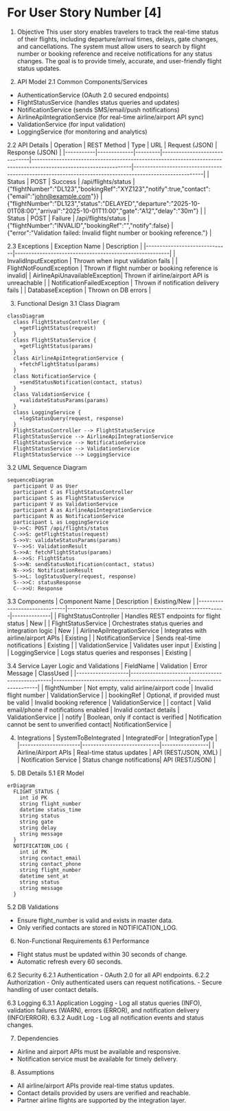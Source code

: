 # For User Story Number [4]

1. Objective
This user story enables travelers to track the real-time status of their flights, including departure/arrival times, delays, gate changes, and cancellations. The system must allow users to search by flight number or booking reference and receive notifications for any status changes. The goal is to provide timely, accurate, and user-friendly flight status updates.

2. API Model
  2.1 Common Components/Services
  - AuthenticationService (OAuth 2.0 secured endpoints)
  - FlightStatusService (handles status queries and updates)
  - NotificationService (sends SMS/email/push notifications)
  - AirlineApiIntegrationService (for real-time airline/airport API sync)
  - ValidationService (for input validation)
  - LoggingService (for monitoring and analytics)

  2.2 API Details
  | Operation | REST Method | Type    | URL                          | Request (JSON)                                                                                                   | Response (JSON)                                                                                       |
  |-----------|-------------|---------|------------------------------|------------------------------------------------------------------------------------------------------------------|-------------------------------------------------------------------------------------------------------|
  | Status    | POST        | Success | /api/flights/status          | {"flightNumber":"DL123","bookingRef":"XYZ123","notify":true,"contact":{"email":"john@example.com"}} | {"flightNumber":"DL123","status":"DELAYED","departure":"2025-10-01T08:00","arrival":"2025-10-01T11:00","gate":"A12","delay":"30m"} |
  | Status    | POST        | Failure | /api/flights/status          | {"flightNumber":"INVALID","bookingRef":"","notify":false}                                               | {"error":"Validation failed: Invalid flight number or booking reference."}                        |

  2.3 Exceptions
  | Exception Name                | Description                                            |
  |------------------------------|--------------------------------------------------------|
  | InvalidInputException         | Thrown when input validation fails                     |
  | FlightNotFoundException       | Thrown if flight number or booking reference is invalid|
  | AirlineApiUnavailableException| Thrown if airline/airport API is unreachable           |
  | NotificationFailedException   | Thrown if notification delivery fails                  |
  | DatabaseException             | Thrown on DB errors                                   |

3. Functional Design
  3.1 Class Diagram
  ```mermaid
  classDiagram
    class FlightStatusController {
      +getFlightStatus(request)
    }
    class FlightStatusService {
      +getFlightStatus(params)
    }
    class AirlineApiIntegrationService {
      +fetchFlightStatus(params)
    }
    class NotificationService {
      +sendStatusNotification(contact, status)
    }
    class ValidationService {
      +validateStatusParams(params)
    }
    class LoggingService {
      +logStatusQuery(request, response)
    }
    FlightStatusController --> FlightStatusService
    FlightStatusService --> AirlineApiIntegrationService
    FlightStatusService --> NotificationService
    FlightStatusService --> ValidationService
    FlightStatusService --> LoggingService
  ```

  3.2 UML Sequence Diagram
  ```mermaid
  sequenceDiagram
    participant U as User
    participant C as FlightStatusController
    participant S as FlightStatusService
    participant V as ValidationService
    participant A as AirlineApiIntegrationService
    participant N as NotificationService
    participant L as LoggingService
    U->>C: POST /api/flights/status
    C->>S: getFlightStatus(request)
    S->>V: validateStatusParams(params)
    V-->>S: ValidationResult
    S->>A: fetchFlightStatus(params)
    A-->>S: FlightStatus
    S->>N: sendStatusNotification(contact, status)
    N-->>S: NotificationResult
    S->>L: logStatusQuery(request, response)
    S-->>C: statusResponse
    C-->>U: Response
  ```

  3.3 Components
  | Component Name                | Description                                             | Existing/New |
  |------------------------------|---------------------------------------------------------|--------------|
  | FlightStatusController        | Handles REST endpoints for flight status                | New          |
  | FlightStatusService           | Orchestrates status queries and integration logic       | New          |
  | AirlineApiIntegrationService  | Integrates with airline/airport APIs                    | Existing     |
  | NotificationService           | Sends real-time notifications                           | Existing     |
  | ValidationService             | Validates user input                                   | Existing     |
  | LoggingService                | Logs status queries and responses                       | Existing     |

  3.4 Service Layer Logic and Validations
  | FieldName         | Validation                                      | Error Message                                   | ClassUsed            |
  |-------------------|-------------------------------------------------|-------------------------------------------------|----------------------|
  | flightNumber      | Not empty, valid airline/airport code            | Invalid flight number                            | ValidationService    |
  | bookingRef        | Optional, if provided must be valid              | Invalid booking reference                        | ValidationService    |
  | contact           | Valid email/phone if notifications enabled       | Invalid contact details                          | ValidationService    |
  | notify            | Boolean, only if contact is verified             | Notification cannot be sent to unverified contact| NotificationService  |

4. Integrations
  | SystemToBeIntegrated | IntegratedFor              | IntegrationType |
  |----------------------|----------------------------|-----------------|
  | Airline/Airport APIs | Real-time status updates   | API (REST/JSON, XML) |
  | Notification Service | Status change notifications| API (REST/JSON) |

5. DB Details
  5.1 ER Model
  ```mermaid
  erDiagram
    FLIGHT_STATUS {
      int id PK
      string flight_number
      datetime status_time
      string status
      string gate
      string delay
      string message
    }
    NOTIFICATION_LOG {
      int id PK
      string contact_email
      string contact_phone
      string flight_number
      datetime sent_at
      string status
      string message
    }
  ```

  5.2 DB Validations
  - Ensure flight_number is valid and exists in master data.
  - Only verified contacts are stored in NOTIFICATION_LOG.

6. Non-Functional Requirements
  6.1 Performance
  - Flight status must be updated within 30 seconds of change.
  - Automatic refresh every 60 seconds.

  6.2 Security
    6.2.1 Authentication
    - OAuth 2.0 for all API endpoints.
    6.2.2 Authorization
    - Only authenticated users can request notifications.
    - Secure handling of user contact details.

  6.3 Logging
    6.3.1 Application Logging
    - Log all status queries (INFO), validation failures (WARN), errors (ERROR), and notification delivery (INFO/ERROR).
    6.3.2 Audit Log
    - Log all notification events and status changes.

7. Dependencies
  - Airline and airport APIs must be available and responsive.
  - Notification service must be available for timely delivery.

8. Assumptions
  - All airline/airport APIs provide real-time status updates.
  - Contact details provided by users are verified and reachable.
  - Partner airline flights are supported by the integration layer.
